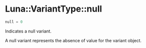 # Luna::VariantType::null

```c++
null = 0
```

Indicates a null variant. 

A null variant represents the absence of value for the variant object. 

